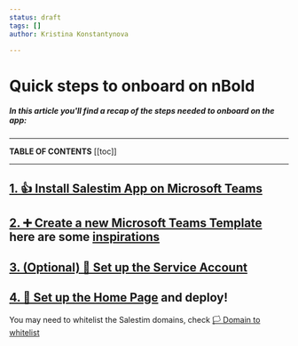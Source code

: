 ```yaml
---
status: draft
tags: []
author: Kristina Konstantynova

---
```

# Quick steps to onboard on nBold

##### In this article you'll find a recap of the steps needed to onboard on the app:

***

**TABLE OF CONTENTS**
[[toc]]


***

## [1. 👍 Install Salestim App on Microsoft Teams](https://docs.nbold.co/quickstart/install-app-on-microsoft-teams.html)

## [2. ➕ Create a new Microsoft Teams Template](https://help.salestim.com/en/articles/3387488-create-a-new-microsoft-teams-template) here are some [inspirations](https://help.salestim.com/en/collections/2021774-build-your-microsoft-teams-templates#template-examples)

## [3. (Optional) 🤖 Set up the Service Account](https://docs.nbold.co/quickstart/set-up-or-change-the-service-account.html)

## [4. 🏡 Set up the Home Page](https://docs.nbold.co/quickstart/set-up-the-home-page.html) and deploy!

You may need to whitelist the Salestim domains, check [🏳 Domain to whitelist](https://help.salestim.com/en/articles/3519991-domain-to-whitelist)